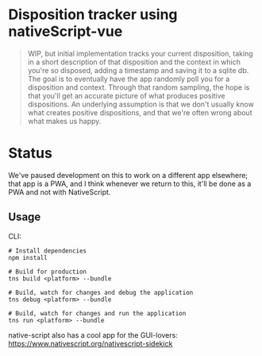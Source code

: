 # Disposition tracker using nativeScript-vue

> WIP, but initial implementation tracks your current disposition, taking in a short description of that disposition and the context in which you're so disposed, adding a timestamp and saving it to a sqlite db. The goal is to eventually have the app randomly poll you for a disposition and context. Through that random sampling, the hope is that you'll get an accurate picture of what produces positive dispositions. An underlying assumption is that we don't usually know what creates positive dispositions, and that we're often wrong about what makes us happy.

# Status
We've paused development on this to work on a different app elsewhere; that app is a PWA, and I  think whenever we return to this, it'll be done as a PWA and not with NativeScript.

## Usage

CLI:
```
# Install dependencies
npm install

# Build for production
tns build <platform> --bundle

# Build, watch for changes and debug the application
tns debug <platform> --bundle

# Build, watch for changes and run the application
tns run <platform> --bundle
```
native-script also has a cool app for the GUI-lovers: https://www.nativescript.org/nativescript-sidekick
